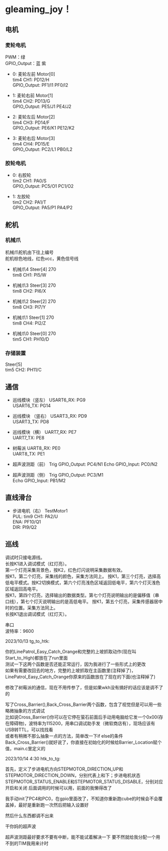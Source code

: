 # gleaming_joy！
## 电机

### 麦轮电机
PWM：绿  
GPIO_Output：蓝 紫
- 0: 麦轮左前 Motor[0]    
tim4 CH1: PD12/H  
GPIO_Output: PF1/I1  PF0/I2  

- 1: 麦轮右前 Motor[1]  
tim4 CH2: PD13/G  
GPIO_Output: PE5/J1  PE4/J2 

- 2: 麦轮左后 Motor[2]  
tim4 CH3: PD14/F  
GPIO_Output: PE6/K1  PE12/K2  

- 3: 麦轮右后 Motor[3]  
tim4 CH4: PD15/E  
GPIO_Output: PC2/L1  PB0/L2    

### 胶轮电机  
- 0: 右胶轮  
tim2 CH1: PA0/S  
GPIO_Output: PC5/O1  PC1/O2  

- 1: 左胶轮  
tim2 CH2: PA1/T  
GPIO_Output: PA5/P1  PA4/P2  

## 舵机

### 机械爪
机械爪舵机由下往上编号  
舵机棕色地线，红色vcc，黄色信号线   
- 机械爪4 Steer[4]  270  
tim8 CH1: PI5/W  

- 机械爪3 Steer[3]  270  
tim8 CH2: PI6/X  

- 机械爪2 Steer[2]  270  
tim8 CH3: PI7/Y  

- 机械爪1 Steer[1]  270  
tim8 CH4: PI2/Z  

- 机械爪0 Steer[0]  270  
tim5 CH1: PH10/D

### 存储装置
Steer[5]    
tim5 CH2: PH11/C  

## 通信
- 巡线模块（竖左）
USART6_RX: PG9  
USART6_TX: PG14  

- 巡线模块 （竖右）
USART3_RX: PD9  
USART3_TX: PD8

- 巡线模块（横）
UART7_RX: PE7  
UART7_TX: PE8  

- 树莓派
UART8_RX: PE0  
UART8_TX: PE1  

- 超声波测距（前）
Trig GPIO_Output: PC4/N1
Echo GPIO_Input: PC0/N2

- 超声波测距（侧）
Trig GPIO_Output: PC3/M1  
Echo GPIO_Input: PB1/M2
## 直线滑台

- 步进电机（右） TestMotor1  
PUL: tim9 CH1: PA2/U  
ENA: PF10/Q1  
DIR: PI9/Q2  

## 巡线

调试时只接电源线。  
长按K1进入调试模式（红灯亮）。  
第一个灯亮采集背景色，按K2，红色灯闪说明采集数据有效。  
按K1，第二个灯亮，采集线的颜色，采集方法同上。
按K1，第三个灯亮，选择高低电平模式。按K2切换模式，第六个灯亮浅色区域返回低电平，第六个灯灭浅色区域返回高电平。  
按K1，第四个灯亮，选择输出的数据类型。第七个灯亮说明输出的是偏移值（串口线），第七个灯灭说明输出的是高低电平。
按K1，第五个灯亮，采集传感器居中时的位置。采集方法同上。  
长按K1退出调试模式（红灯灭）。 

串口  
波特率：9600

2023/10/13  tg_to_htk:  

你的LinePatrol_Easy_Catch_Orange和完整的上坡抓取动作(现在叫Start_to_High)都放在了run里面  
测试一下这两个函数是否还能正常运行，因为我进行了一些形式上的更改  
如果有需要改回去的地方，完整的上坡抓取在主函数里(注释掉了)，LinePatrol_Easy_Catch_Orange你原来的函数放在了现在的下面(也注释掉了)

修改了树莓派的通信，现在不用传参了，但是如果wkh没有搞好的话应该是调不了的

写了Cross_Barrier(),Back_Cross_Barrier两个函数，包含了视觉但是可以用一些略微抽象的方式调试  
比如说Cross_Barrier()你可以在它停在萤石前面后手动用电脑给它发一个0x00(存在障碍物)，波特率为115200，用串口调试助手发（微软商店有），现场应该有USB转TTL，可以找找看  
或者有稍微不那么抽象一点的方法，简单改一下if else的条件  
Back_Cross_Barrier()就好说了，你直接在初始化的时候给Barrier_Location赋个值，main.c里定义的

2023/10/14 4:30 htk_to_tg:

首先，定义了步进电机方向STEPMOTOR_DIRECTION_UP和STEPMOTOR_DIRECTION_DOWN，分别代表上和下；步进电机状态STEPMOTOR_STATUS_ENABLE和STEPMOTOR_STATUS_DISABLE，分别对应开启和关闭
后面调用的时候可以用，前面的我懒得改了

我手动init了PC4和PC0，在gpio里面改了，不知道你重新跑cube的时候会不会覆盖掉，最好是重新跑一次然后把输入设置好

然后什么东西都调不出来

干你妈的超声波

超声波测距最好要求不要有中断，能不能试着解决一下
要不然就给我分配一个用不到的TIM我用来计时